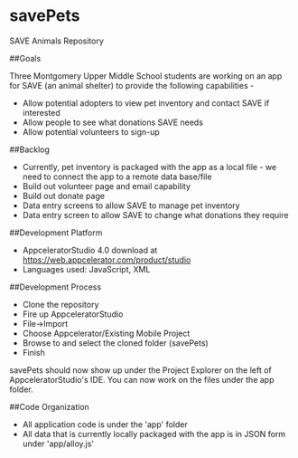 # savePets
SAVE Animals Repository

##Goals

Three Montgomery Upper Middle School students are working on an app for SAVE (an animal shelter) to provide the following capabilities -
* Allow potential adopters to view pet inventory and contact SAVE if interested
* Allow people to see what donations SAVE needs
* Allow potential volunteers to sign-up

##Backlog

* Currently, pet inventory is packaged with the app as a local file - we need to connect the app to a remote data base/file
* Build out volunteer page and email capability
* Build out donate page
* Data entry screens to allow SAVE to manage pet inventory
* Data entry screen to allow SAVE to change what donations they require

##Development Platform

* AppceleratorStudio 4.0 download at https://web.appcelerator.com/product/studio
* Languages used: JavaScript, XML

##Development Process

* Clone the repository
* Fire up AppceleratorStudio
* File->Import
* Choose Appcelerator/Existing Mobile Project
* Browse to and select the cloned folder (savePets)
* Finish


savePets should now show up under the Project Explorer on the left of AppceleratorStudio's IDE. You can now work on the files under the app folder.

##Code Organization
* All application code is under the 'app' folder
* All data that is currently locally packaged with the app is in JSON form under 'app/alloy.js'


